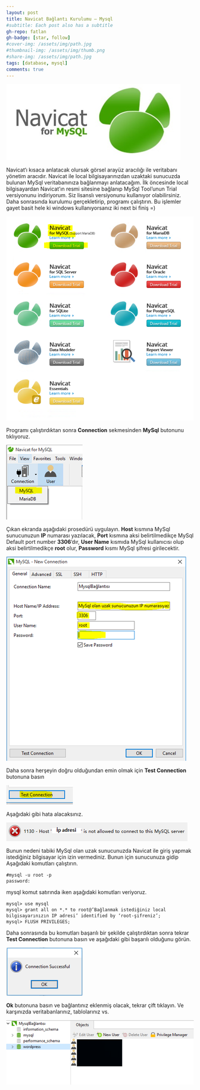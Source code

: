 ```yaml
---
layout: post
title: Navicat Bağlantı Kurulumu – Mysql
#subtitle: Each post also has a subtitle
gh-repo: fatlan
gh-badge: [star, follow]
#cover-img: /assets/img/path.jpg
#thumbnail-img: /assets/img/thumb.png
#share-img: /assets/img/path.jpg
tags: [database, mysql]
comments: true
---
```


![Crepe](/assets/img/navicat-mysql-connect/navmy01.png)

Navicat‘ı kısaca anlatacak olursak görsel arayüz aracılığı ile veritabanı yönetim aracıdır. Navicat ile local bilgisayarınızdan uzaktaki sunucuzda bulunan MySql veritabanınıza bağlanmayı anlatacağım.
İlk öncesinde local bilgisayardan Navicat’ın resmi sitesine bağlanıp MySql Tool’unun Trial versiyonunu indiriyorum. Siz lisanslı versiyonunu kullanıyor olabilirsiniz. Daha sonrasında kurulumu gerçekletirip, programı çalıştırın. Bu işlemler gayet basit hele ki windows kullanıyorsanız iki next bi finiş =)

![Crepe](/assets/img/navicat-mysql-connect/navmy02.png)

Programı çalıştırdıktan sonra **Connection** sekmesinden **MySql** butonunu tıklıyoruz.

![Crepe](/assets/img/navicat-mysql-connect/navmy03.png)

Çıkan ekranda aşağıdaki prosedürü uygulayın. **Host** kısmına MySql sunucunuzun **IP** numarası yazılacak, **Port** kısmına aksi belirtilmedikçe MySql Default port number **3306**’dır, **User Name** kısmıda MySql kullanıcısı olup aksi belirtilmedikçe **root** olur, **Password** kısmı MySql şifresi girilecektir.

![Crepe](/assets/img/navicat-mysql-connect/navmy04.png)

Daha sonra herşeyin doğru olduğundan emin olmak için **Test Connection** butonuna basın

![Crepe](/assets/img/navicat-mysql-connect/navmy05.png)

Aşağıdaki gibi hata alacaksınız.

![Crepe](/assets/img/navicat-mysql-connect/navmy06.png)

Bunun nedeni tabiki MySql olan uzak sunucunuzda Navicat ile giriş yapmak istediğiniz bilgisayar için izin vermediniz. Bunun için sunucunuza gidip Aşağıdaki komutları çalıştırın.

~~~
#mysql -u root -p
password:
~~~

mysql komut satırında iken aşağıdaki komutları veriyoruz.

~~~
mysql> use mysql
mysql> grant all on *.* to root@’Bağlanmak istediğiniz local bilgisayarınızın IP adresi’ identified by ‘root-şifreniz’;
mysql> FLUSH PRIVILEGES;
~~~

Daha sonrasında bu komutları başarılı bir şekilde çalıştırdıktan sonra tekrar **Test Connection** butonuna basın ve aşağıdaki gibi başarılı olduğunu görün.

![Crepe](/assets/img/navicat-mysql-connect/navmy07.png)

**Ok** butonuna basın ve bağlantınız eklenmiş olacak, tekrar çift tıklayın. Ve karşınızda veritabanlarınız, tablolarınız vs.

![Crepe](/assets/img/navicat-mysql-connect/navmy08.png)


